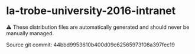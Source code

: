 # la-trobe-university-2016-intranet

:warning: These distribution files are automatically generated and should never be manually managed.

Source git commit: 44bbd9953610b400d09c62565973f08a397fec19
